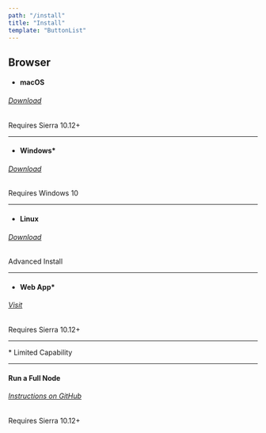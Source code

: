 ```yaml
---
path: "/install"
title: "Install"
template: "ButtonList"
---
```


## Browser

* #### macOS 
###### <a href="https://github.com/blockstack/blockstack-browser/releases/download/v0.29.2/Blockstack-for-macOS-v0.29.2.dmg" class="button">Download</a>
Requires Sierra 10.12+

---

* #### Windows* 
###### <a href="https://github.com/blockstack/blockstack-browser/releases/download/v0.29.2/Blockstack-for-win10-v0.29.2.msi" class="button">Download</a>
Requires Windows 10

---

* #### Linux 
###### <a href="https://github.com/blockstack/blockstack-browser/releases/download/v0.29.2/Blockstack-for-Linux-v0.29.2.sh" class="button">Download</a>
Advanced Install

---

* #### Web App*
###### <a href="https://browser.blockstack.org/" class="button">Visit</a>
Requires Sierra 10.12+

---

\* Limited Capability

---

#### Run a Full Node
###### <a href="https://github.com/blockstack/blockstack-core" target="_blank" class="button">Instructions on GitHub</a>
Requires Sierra 10.12+